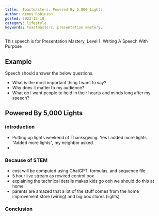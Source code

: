 ```yaml
---
title:  Toastmasters, Powered By 5,000 Lights
author: Kenny Robinson
posted: 2023-12-19
category: lifestyle
keywords: toastmasters, presentation mastery, 
---
```


This speech is for Presentation Mastery, Level 1. Writing A Speech With Purpose


## Example

Speech should answer the below questions.

* What is the most important thing I want to say? 
* Why does it matter to my audience?
* What do I want people to hold in their hearts and minds long after my speech?

## Powered By 5,000 Lights

### introduction

* Putting up lights weekend of Thanksgiving. Yes I added more lights. "Added more lights", my neighbor asked
* 

### Because of STEM

* cost will be computed using ChatGPT, formulas, and sequence file
* 5 hour live stream as rewired control box 
* explaining the technical details makes kids go ooh we should do this at home 
* parents are amazed that a lot of the stuff comes from the home improvement store (wiring) and big box stores (lights)


### Conclusion
